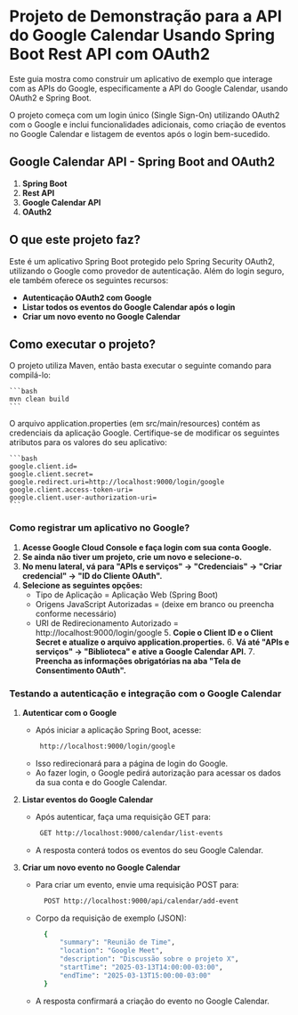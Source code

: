 # Projeto de Demonstração para a API do Google Calendar Usando Spring Boot Rest API com OAuth2

Este guia mostra como construir um aplicativo de exemplo que interage com as APIs do Google, especificamente a API do Google Calendar, usando OAuth2 e Spring Boot.

O projeto começa com um login único (Single Sign-On) utilizando OAuth2 com o Google e inclui funcionalidades adicionais, como criação de eventos no Google Calendar e listagem de eventos após o login bem-sucedido.

## Google Calendar API  - Spring Boot and OAuth2

1. **Spring Boot**
2. **Rest API**
3. **Google Calendar API**
4. **OAuth2**

## O que este projeto faz?

Este é um aplicativo Spring Boot protegido pelo Spring Security OAuth2, utilizando o Google como provedor de autenticação. Além do login seguro, ele também oferece os seguintes recursos:

- **Autenticação OAuth2 com Google**
- **Listar todos os eventos do Google Calendar após o login**
- **Criar um novo evento no Google Calendar**

## Como executar o projeto?

O projeto utiliza Maven, então basta executar o seguinte comando para compilá-lo:

    ```bash
    mvn clean build
    ```

O arquivo application.properties (em src/main/resources) contém as credenciais da aplicação Google. Certifique-se de modificar os seguintes atributos para os valores do seu aplicativo:

    ```bash
    google.client.id=
    google.client.secret=
    google.redirect.uri=http://localhost:9000/login/google
    google.client.access-token-uri=
    google.client.user-authorization-uri=
    ```

### Como registrar um aplicativo no Google?

1. **Acesse Google Cloud Console e faça login com sua conta Google.**
2. **Se ainda não tiver um projeto, crie um novo e selecione-o.**
3. **No menu lateral, vá para "APIs e serviços" → "Credenciais" → "Criar credencial" → "ID do Cliente OAuth".**
4. **Selecione as seguintes opções:**
    - Tipo de Aplicação = Aplicação Web (Spring Boot)
    - Origens JavaScript Autorizadas = (deixe em branco ou preencha conforme necessário)
    - URI de Redirecionamento Autorizado = http://localhost:9000/login/google
        5️. **Copie o Client ID e o Client Secret e atualize o arquivo application.properties.**
        6️. **Vá até "APIs e serviços" → "Biblioteca" e ative a Google Calendar API.**
        7️. **Preencha as informações obrigatórias na aba "Tela de Consentimento OAuth".**

### Testando a autenticação e integração com o Google Calendar

1. **Autenticar com o Google**

    - Após iniciar a aplicação Spring Boot, acesse:
      ```bash
       http://localhost:9000/login/google
      ```
    - Isso redirecionará para a página de login do Google.
    - Ao fazer login, o Google pedirá autorização para acessar os dados da sua conta e do Google Calendar.

2. **Listar eventos do Google Calendar**

    - Após autenticar, faça uma requisição GET para:
      ```bash
       GET http://localhost:9000/calendar/list-events
      ```
    - A resposta conterá todos os eventos do seu Google Calendar.

3. **Criar um novo evento no Google Calendar**

    - Para criar um evento, envie uma requisição POST para:
      ```bash
        POST http://localhost:9000/api/calendar/add-event
       ```
    - Corpo da requisição de exemplo (JSON):
      ```bash
        {
            "summary": "Reunião de Time",
            "location": "Google Meet",
            "description": "Discussão sobre o projeto X",
            "startTime": "2025-03-13T14:00:00-03:00",
            "endTime": "2025-03-13T15:00:00-03:00"
        }
      ```
    - A resposta confirmará a criação do evento no Google Calendar.
